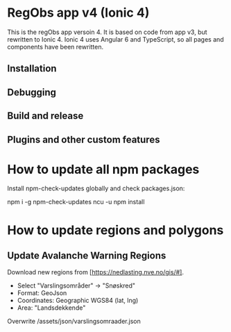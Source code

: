 # RegObs app v4 (Ionic 4)
This is the regObs app versoin 4. It is based on code from app v3, but rewritten to Ionic 4.
Ionic 4 uses Angular 6 and TypeScript, so all pages and components have been rewritten.

## Installation

## Debugging

## Build and release

## Plugins and other custom features

# How to update all npm packages

Install npm-check-updates globally and check packages.json:

npm i -g npm-check-updates
ncu -u
npm install


# How to update regions and polygons

## Update Avalanche Warning Regions
Download new regions from [https://nedlasting.nve.no/gis/#].
- Select "Varslingsområder" -> "Snøskred"
- Format: GeoJson
- Coordinates: Geographic WGS84 (lat, lng)
- Area: "Landsdekkende"

Overwrite /assets/json/varslingsomraader.json